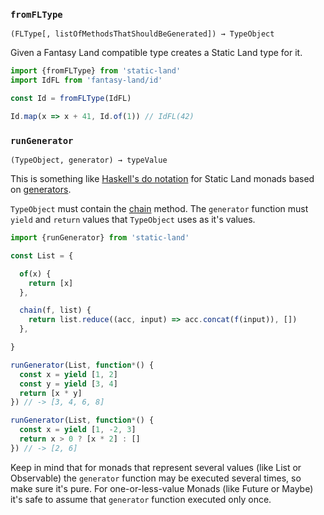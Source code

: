 ### `fromFLType`

`(FLType[, listOfMethodsThatShouldBeGenerated]) → TypeObject`

Given a Fantasy Land compatible type creates a Static Land type for it.

```js
import {fromFLType} from 'static-land'
import IdFL from 'fantasy-land/id'

const Id = fromFLType(IdFL)

Id.map(x => x + 41, Id.of(1)) // IdFL(42)
```


### `runGenerator`

`(TypeObject, generator) → typeValue`

This is something like [Haskell's do notation](https://en.wikibooks.org/wiki/Haskell/do_notation)
for Static Land monads based on
[generators](https://developer.mozilla.org/en/docs/Web/JavaScript/Guide/Iterators_and_Generators).

`TypeObject` must contain the [chain](./spec.md#chain) method. The `generator`
function must `yield` and `return` values that `TypeObject` uses as it's values.

```js
import {runGenerator} from 'static-land'

const List = {

  of(x) {
    return [x]
  },

  chain(f, list) {
    return list.reduce((acc, input) => acc.concat(f(input)), [])
  },

}

runGenerator(List, function*() {
  const x = yield [1, 2]
  const y = yield [3, 4]
  return [x * y]
}) // -> [3, 4, 6, 8]

runGenerator(List, function*() {
  const x = yield [1, -2, 3]
  return x > 0 ? [x * 2] : []
}) // -> [2, 6]
```

Keep in mind that for monads that represent several values (like List or Observable)
the `generator` function may be executed several times, so make sure it's pure.
For one-or-less-value Monads (like Future or Maybe) it's safe to assume that `generator` function
executed only once.
